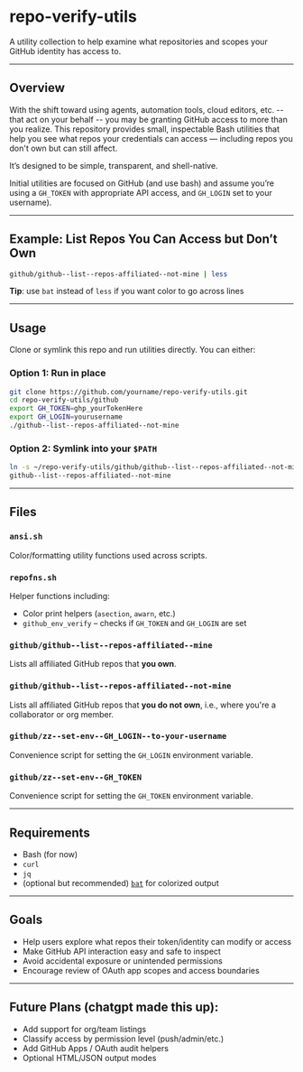 # repo-verify-utils
A utility collection to help examine what repositories and scopes your GitHub identity has access to.

---

## Overview

With the shift toward using agents, automation tools, cloud editors, etc. --
that act on your behalf -- you may be granting GitHub access to more than you
realize. This repository provides small, inspectable Bash utilities that help
you see what repos your credentials can access — including repos you don't own
but can still affect.

It’s designed to be simple, transparent, and shell-native.

Initial utilities are focused on GitHub (and use bash) and assume you’re using
a `GH_TOKEN` with appropriate API access, and `GH_LOGIN` set to
your username).

---

## Example: List Repos You Can Access but Don’t Own

```bash
github/github--list--repos-affiliated--not-mine | less
```

**Tip**: use `bat` instead of `less` if you want color to go across lines

---

## Usage

Clone or symlink this repo and run utilities directly. You can either:

### Option 1: Run in place
```bash
git clone https://github.com/yourname/repo-verify-utils.git
cd repo-verify-utils/github
export GH_TOKEN=ghp_yourTokenHere
export GH_LOGIN=yourusername
./github--list--repos-affiliated--not-mine
```

### Option 2: Symlink into your `$PATH`
```bash
ln -s ~/repo-verify-utils/github/github--list--repos-affiliated--not-mine ~/bin/
github--list--repos-affiliated--not-mine
```

---

## Files

### `ansi.sh`
Color/formatting utility functions used across scripts.

### `repofns.sh`
Helper functions including:

* Color print helpers (`asection`, `awarn`, etc.)
* `github_env_verify` – checks if `GH_TOKEN` and `GH_LOGIN` are set

### `github/github--list--repos-affiliated--mine`
Lists all affiliated GitHub repos that **you own**.

### `github/github--list--repos-affiliated--not-mine`
Lists all affiliated GitHub repos that **you do not own**, i.e., where you're a collaborator or org member.

### `github/zz--set-env--GH_LOGIN--to-your-username`
Convenience script for setting the `GH_LOGIN` environment variable.

### `github/zz--set-env--GH_TOKEN`
Convenience script for setting the `GH_TOKEN` environment variable.

---

## Requirements

* Bash (for now)
* `curl`
* `jq`
* (optional but recommended) [`bat`](https://github.com/sharkdp/bat) for colorized output

---

## Goals

* Help users explore what repos their token/identity can modify or access
* Make GitHub API interaction easy and safe to inspect
* Avoid accidental exposure or unintended permissions
* Encourage review of OAuth app scopes and access boundaries

---

## Future Plans (chatgpt made this up):

* Add support for org/team listings
* Classify access by permission level (push/admin/etc.)
* Add GitHub Apps / OAuth audit helpers
* Optional HTML/JSON output modes
